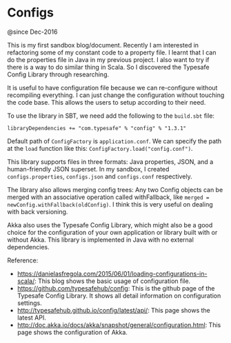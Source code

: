 # Configs

@since Dec-2016

This is my first sandbox blog/document. Recently I am interested in refactoring some 
of my constant code to a property file. I learnt that I can do the properties file
in Java in my previous project. I also want to try if there is a way to do similar
thing in Scala. So I discovered the Typesafe Config Library through researching. 

It is useful to have configuration file because we can re-configure
without recompiling everything. I can just change the configuration without touching
the code base. This allows the users to setup according to their need.

To use the library in SBT, we need add the following to the `build.sbt` file:
```
libraryDependencies += "com.typesafe" % "config" % "1.3.1"
```

Default path of `ConfigFactory` is `application.conf`. We can specify the path at
the `load` function like this: `ConfigFactory.load("config.conf")`.

This library supports files in three formats: Java properties, JSON, and a 
human-friendly JSON superset. In my sandbox, I created `configs.properties`, 
`configs.json` and `configs.conf` respectively.

The library also allows merging config trees: Any two Config objects can be merged
with an associative operation called withFallback, like 
`merged = newConfig.withFallback(oldConfig)`. I think this is very useful
on dealing with back versioning.

Akka also uses the Typesafe Config Library, which might also be a good choice 
for the configuration of your own application or library built with or without 
Akka. This library is implemented in Java with no external dependencies.

Reference:
- https://danielasfregola.com/2015/06/01/loading-configurations-in-scala/: 
This blog shows the basic usage of configuration file.
- https://github.com/typesafehub/config: This is the github page of the Typesafe Config Library. 
It shows all detail information on configuration settings. 
- http://typesafehub.github.io/config/latest/api/: This page shows the latest API.
- http://doc.akka.io/docs/akka/snapshot/general/configuration.html: This page 
shows the configuration of Akka.
